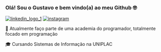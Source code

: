 ### Olá! Sou o Gustavo e bem vindo(a) ao meu Github 🤓

[![linkedin_logo_1](https://user-images.githubusercontent.com/47873305/114292321-1bdff000-9a64-11eb-944a-92bc50f1a71b.jpg)](https://www.linkedin.com/in/gustavo-mariano/)
[![instagram](https://user-images.githubusercontent.com/47873305/114292323-1e424a00-9a64-11eb-8cc8-25f732be3617.jpg)](https://www.instagram.com/gustavoomrn/)

🔭 Atualmente faço parte de uma academia do programador, totalmente focado em programação

🎓 Cursando Sistemas de Informação na UNIPLAC


<!--
**GustavoMariano/GustavoMariano** is a ✨ _special_ ✨ repository because its `README.md` (this file) appears on your GitHub profile.

Here are some ideas to get you started:

- 🔭 I’m currently working on ...
- 🌱 I’m currently learning ...
- 👯 I’m looking to collaborate on ...
- 🤔 I’m looking for help with ...
- 💬 Ask me about ...
- 📫 How to reach me: ...
- 😄 Pronouns: ...
- ⚡ Fun fact: ...
-->
